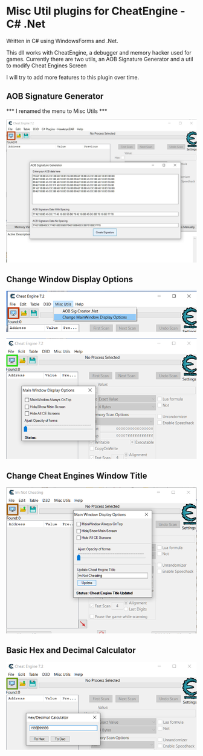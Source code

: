 Misc Util plugins for CheatEngine - C# .Net
======================================================

Written in C# using WindowsForms and .Net.

This dll works with CheatEngine, a debugger and memory hacker used for games.
Currently there are two utils, an AOB Signature Generator and a util to modify Cheat Engines Screen


I will try to add more features to this plugin over time.

AOB Signature Generator
------------------------
*** I renamed the menu to Misc Utils ***


![This is an image](AOBSignatureGenerator/ss2.jpg)


Change Window Display Options
-----------------------------
![This is an image](AOBSignatureGenerator/1REC.png)

![This is an image](AOBSignatureGenerator/2REC.png)

Change Cheat Engines Window Title
---------------------------------
![This is an image](AOBSignatureGenerator/ss3.png)


Basic Hex and Decimal Calculator
---------------------------------
![This is an image](AOBSignatureGenerator/calc.png)

